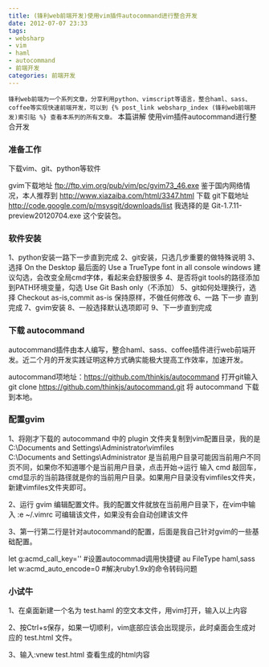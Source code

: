 ```yaml
---
title: (锋利web前端开发)使用vim插件autocommand进行整合开发
date: 2012-07-07 23:33
tags:
- websharp
- vim
- haml
- autocommand
- 前端开发
categories: 前端开发
---
```

`锋利web前端为一个系列文章，分享利用python、vimscript等语言，整合haml、sass、coffee等实现快速前端开发，可以到 {% post_link websharp_index (锋利web前端开发)索引贴 %} 查看本系列的所有文章。`
本篇讲解 使用vim插件autocommand进行整合开发

### 准备工作
下载vim、git、python等软件

gvim下载地址 ftp://ftp.vim.org/pub/vim/pc/gvim73_46.exe 鉴于国内网络情况，本人推荐到 http://www.xiazaiba.com/html/3347.html 下载
git下载地址 http://code.google.com/p/msysgit/downloads/list 我选择的是 Git-1.7.11-preview20120704.exe 这个安装包。

### 软件安装
1、python安装一路下一步直到完成
2、git安装，只选几步重要的做特殊说明
3、选择 On the Desktop 最后面的 Use a TrueType font in all console windows 建议勾选，会改变全局cmd字体，看起来会舒服很多
4、是否将git tools的路径添加到PATH环境变量，勾选 Use Git Bash only（不添加）
5、git如何处理换行，选择 Checkout as-is,commit as-is 保持原样，不做任何修改
6、一路 下一步 直到完成
7、gvim安装
8、一般选择默认选项即可
9、下一步直到完成

### 下载 autocommand
autocommand插件由本人编写，整合haml、sass、coffee插件进行web前端开发。近二个月的开发实践证明这种方式确实能极大提高工作效率，加速开发。

autocommand项地址：https://github.com/thinkjs/autocommand
打开git输入 git clone https://github.com/thinkjs/autocommand.git 将 autocommand 下载到本地。

### 配置gvim
1、将刚才下载的 autocommand 中的 plugin 文件夹复制到vim配置目录，我的是 C:\Documents and Settings\Administrator\vimfiles\
C:\Documents and Settings\Administrator 是当前用户目录可能因当前用户不同页不同，如果你不知道哪个是当前用户目录，点击开始->运行 输入 cmd 敲回车，cmd显示的当前路径就是你的当前用户目录。如果用户目录没有vimfiles文件夹，新建vimfiles文件夹即可。

2、运行 gvim 编辑配置文件。我的配置文件就放在当前用户目录下，在vim中输入 :e ~/.vimrc 可编辑该文件，如果没有会自动创建该文件 

3、第一行第二行是针对autocommand的配置，后面是我自己针对gvim的一些基础配置。

let g:acmd_call_key='<c-s>' #设置autocommad调用快捷键
au FileType haml,sass let w:acmd_auto_encode=0 #解决ruby1.9x的命令转码问题

### 小试牛
1、在桌面新建一个名为 test.haml 的空文本文件，用vim打开，输入以上内容

2、按Ctrl+s保存，如果一切顺利，vim底部应该会出现提示，此时桌面会生成对应的 test.html 文件。

3、输入:vnew test.html 查看生成的html内容